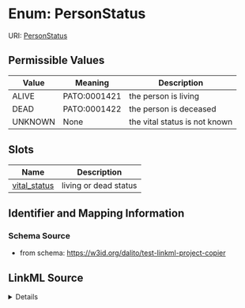# Enum: PersonStatus



URI: [PersonStatus](PersonStatus.md)

## Permissible Values

| Value | Meaning | Description |
| --- | --- | --- |
| ALIVE | PATO:0001421 | the person is living |
| DEAD | PATO:0001422 | the person is deceased |
| UNKNOWN | None | the vital status is not known |




## Slots

| Name | Description |
| ---  | --- |
| [vital_status](vital_status.md) | living or dead status |






## Identifier and Mapping Information







### Schema Source


* from schema: https://w3id.org/dalito/test-linkml-project-copier






## LinkML Source

<details>
```yaml
name: PersonStatus
from_schema: https://w3id.org/dalito/test-linkml-project-copier
rank: 1000
permissible_values:
  ALIVE:
    text: ALIVE
    description: the person is living
    meaning: PATO:0001421
  DEAD:
    text: DEAD
    description: the person is deceased
    meaning: PATO:0001422
  UNKNOWN:
    text: UNKNOWN
    description: the vital status is not known
    todos:
    - map this to an ontology

```
</details>
